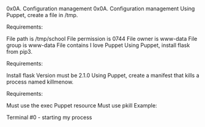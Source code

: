 # 
0x0A. Configuration management
0x0A. Configuration management
Using Puppet, create a file in /tmp.

Requirements:

File path is /tmp/school
File permission is 0744
File owner is www-data
File group is www-data
File contains I love Puppet
Using Puppet, install flask from pip3.

Requirements:

Install flask
Version must be 2.1.0
Using Puppet, create a manifest that kills a process named killmenow.

Requirements:

Must use the exec Puppet resource
Must use pkill
Example:

Terminal #0 - starting my process
